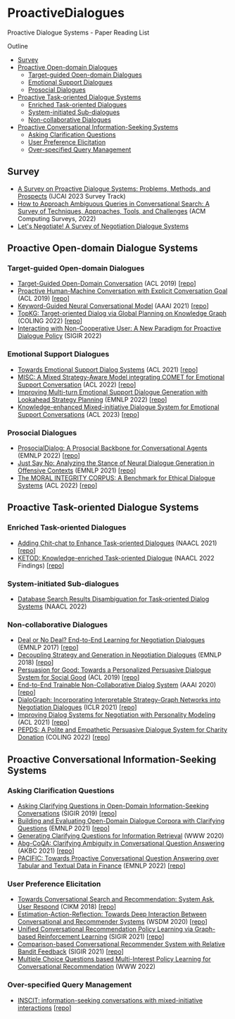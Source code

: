 # ProactiveDialogues
Proactive Dialogue Systems - Paper Reading List

Outline
- [Survey](#Survey)
- [Proactive Open-domain Dialogues](#Proactive-Open-domain-Dialogue-Systems)
  - [Target-guided Open-domain Dialogues](#Target-guided-Open-domain-Dialogues)
  - [Emotional Support Dialogues](#Emotional-Support-Dialogues)
  - [Prosocial Dialogues](#Prosocial-Dialogues)
- [Proactive Task-oriented Dialogue Systems](#Proactive-Task-oriented-Dialogue-Systems)
  - [Enriched Task-oriented Dialogues](#Enriched-Task-oriented-Dialogues)
  - [System-initiated Sub-dialogues](#System-initiated-Sub-dialogues)
  - [Non-collaborative Dialogues](#Non-collaborative-Dialogues)
- [Proactive Conversational Information-Seeking Systems](#Proactive-Conversational-Information-Seeking-Systems)
  - [Asking Clarification Questions](#Asking-Clarification-Questions)
  - [User Preference Elicitation](#User-Preference-Elicitation)
  - [Over-specified Query Management](#Over-specified-Query-Management)


## Survey
- [A Survey on Proactive Dialogue Systems: Problems, Methods, and Prospects](https://doi.org/10.48550/arXiv.2305.02750) (IJCAI 2023 Survey Track)
- [How to Approach Ambiguous Queries in Conversational Search: A Survey of Techniques, Approaches, Tools, and Challenges](https://doi.org/10.1145/3534965) (ACM Computing Surveys, 2022)
- [Let's Negotiate! A Survey of Negotiation Dialogue Systems](https://doi.org/10.48550/arXiv.2212.09072)


## Proactive Open-domain Dialogue Systems
### Target-guided Open-domain Dialogues
- [Target-Guided Open-Domain Conversation](https://doi.org/10.18653/v1/p19-1565) (ACL 2019) [[repo](https://github.com/squareRoot3/Target-Guided-Conversation)]
- [Proactive Human-Machine Conversation with Explicit Conversation Goal](https://doi.org/10.18653/v1/p19-1369) (ACL 2019) [[repo](https://ai.baidu.com/broad/introduction?dataset=duconv)]
- [Keyword-Guided Neural Conversational Model](https://arxiv.org/abs/2012.08383) (AAAI 2021) [[repo](https://github.com/zhongpeixiang/CKC)]
- [TopKG: Target-oriented Dialog via Global Planning on Knowledge Graph](https://aclanthology.org/2022.coling-1.62) (COLING 2022) [[repo](https://github.com/yyyyyyzt/topkgchat)]
- [Interacting with Non-Cooperative User: A New Paradigm for Proactive Dialogue Policy](https://doi.org/10.48550/arXiv.2204.07433) (SIGIR 2022)

### Emotional Support Dialogues
- [Towards Emotional Support Dialog Systems](https://doi.org/10.18653/v1/2021.acl-long.269) (ACL 2021) [[repo](https://github.com/thu-coai/Emotional-Support-Conversation)]
- [MISC: A Mixed Strategy-Aware Model integrating COMET for Emotional Support Conversation](https://doi.org/10.18653/v1/2022.acl-long.25) (ACL 2022) [[repo](https://github.com/morecry/MISC)]
- [Improving Multi-turn Emotional Support Dialogue Generation with Lookahead Strategy Planning](https://arxiv.org/abs/2210.04242) (EMNLP 2022) [[repo](https://github.com/lwgkzl/MultiESC)]
- [Knowledge-enhanced Mixed-initiative Dialogue System for Emotional Support Conversations](https://doi.org/10.48550/arXiv.2305.10172) (ACL 2023) [[repo](https://github.com/dengyang17/KEMI)]

### Prosocial Dialogues
- [ProsocialDialog: A Prosocial Backbone for Conversational Agents](https://arxiv.org/abs/2205.12688) (EMNLP 2022) [[repo](https://github.com/skywalker023/prosocial-dialog)]
- [Just Say No: Analyzing the Stance of Neural Dialogue Generation in Offensive Contexts](https://arxiv.org/abs/2108.11830) (EMNLP 2021) [[repo](https://github.com/abaheti95/ToxiChat)]
- [The MORAL INTEGRITY CORPUS: A Benchmark for Ethical Dialogue Systems](https://arxiv.org/abs/2204.03021) (ACL 2022) [[repo](https://github.com/SALT-NLP/mic)]

## Proactive Task-oriented Dialogue Systems
### Enriched Task-oriented Dialogues
- [Adding Chit-chat to Enhance Task-oriented Dialogues](https://arxiv.org/abs/2010.12757) (NAACL 2021) [[repo](https://github.com/facebookresearch/accentor)]
- [KETOD: Knowledge-enriched Task-oriented Dialogue](https://arxiv.org/abs/2205.05589) (NAACL 2022 Findings) [[repo](https://github.com/facebookresearch/ketod)]

### System-initiated Sub-dialogues
- [Database Search Results Disambiguation for Task-oriented Dialog Systems](https://arxiv.org/abs/2112.08351) (NAACL 2022)

### Non-collaborative Dialogues
- [Deal or No Deal? End-to-End Learning for Negotiation Dialogues](https://aclanthology.org/D17-1259/) (EMNLP 2017) [[repo](https://github.com/facebookresearch/end-to-end-negotiator)]
- [Decoupling Strategy and Generation in Negotiation Dialogues](https://aclanthology.org/D18-1256/) (EMNLP 2018) [[repo](https://stanfordnlp.github.io/cocoa/)]
- [Persuasion for Good: Towards a Personalized Persuasive Dialogue System for Social Good](https://aclanthology.org/P19-1566/) (ACL 2019) [[repo](https://gitlab.com/ucdavisnlp/persuasionforgood)]
- [End-to-End Trainable Non-Collaborative Dialog System](https://arxiv.org/abs/1911.10742) (AAAI 2020) [[repo](https://gitlab.com/ucdavisnlp/antiscam)]
- [DialoGraph: Incorporating Interpretable Strategy-Graph Networks into Negotiation Dialogues](https://arxiv.org/abs/2106.00920) (ICLR 2021) [[repo](https://github.com/rishabhjoshi/DialoGraph_ICLR21)]
- [Improving Dialog Systems for Negotiation with Personality Modeling](https://github.com/princeton-nlp/NegotiationToM) (ACL 2021) [[repo](https://arxiv.org/abs/2010.09954)]
- [PEPDS: A Polite and Empathetic Persuasive Dialogue System for Charity Donation](https://aclanthology.org/2022.coling-1.34/) (COLING 2022) [[repo](https://github.com/Mishrakshitij/PEPDS)]


## Proactive Conversational Information-Seeking Systems
### Asking Clarification Questions
- [Asking Clarifying Questions in Open-Domain Information-Seeking Conversations](https://arxiv.org/abs/1907.06554) (SIGIR 2019) [[repo](https://github.com/aliannejadi/qulac)]
- [Building and Evaluating Open-Domain Dialogue Corpora with Clarifying Questions](https://aclanthology.org/2021.emnlp-main.367/) (EMNLP 2021) [[repo](https://github.com/aliannejadi/ClariQ)]
- [Generating Clarifying Questions for Information Retrieval](https://www.microsoft.com/en-us/research/uploads/prod/2020/01/webconf-2020-camera-zamani-et-al.pdf) (WWW 2020)
- [Abg-CoQA: Clarifying Ambiguity in Conversational Question Answering](https://openreview.net/pdf?id=SlDZ1o8FsJU) (AKBC 2021) [[repo](https://github.com/MeiqiGuo/AKBC2021-Abg-CoQA)]
- [PACIFIC: Towards Proactive Conversational Question Answering over Tabular and Textual Data in Finance](https://aclanthology.org/2022.emnlp-main.469/) (EMNLP 2022) [[repo](https://github.com/dengyang17/PACIFIC/)]

### User Preference Elicitation
- [Towards Conversational Search and Recommendation: System Ask, User Respond](https://dl.acm.org/doi/10.1145/3269206.3271776) (CIKM 2018) [[repo](https://github.com/evison/Conversational)]
- [Estimation-Action-Reflection: Towards Deep Interaction Between Conversational and Recommender Systems](https://dl.acm.org/doi/abs/10.1145/3336191.3371769) (WSDM 2020) [[repo](https://ear-conv-rec.github.io/)]
- [Unified Conversational Recommendation Policy Learning via Graph-based Reinforcement Learning](https://arxiv.org/abs/2105.09710) (SIGIR 2021) [[repo](https://github.com/dengyang17/unicorn)]
- [Comparison-based Conversational Recommender System with Relative Bandit Feedback](https://arxiv.org/abs/2208.09837) (SIGIR 2021) [[repo](https://github.com/fffffarmer/RelativeConUCB)]
- [Multiple Choice Questions based Multi-Interest Policy Learning for Conversational Recommendation](https://arxiv.org/abs/2112.11775) (WWW 2022) 

### Over-specified Query Management
- [INSCIT: information-seeking conversations with mixed-initiative interactions](https://arxiv.org/abs/2207.00746) [[repo](https://github.com/ellenmellon/INSCIT)]

